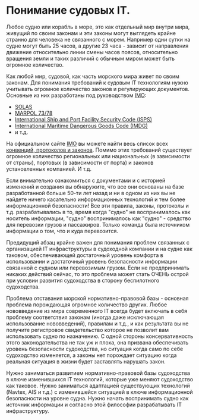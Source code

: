 # Понимание судовых IT.

Любое судно или корабль в море, это как отдельный мир внутри мира, живущий по своим законам и эти законы могут выглядеть крайне странно для человека не связанного с морем. Например одни сутки на судне могут быть 25 часов, а другие 23 часа - зависит от направления движение относительно линии смены часов поясов, относительно вращения земли и таких различий с обычным миром может быть огромное количество.

Как любой мир, судовой, как часть морского мира живет по своим законам. Для понимания требований к судовым IT технологиям нужно учитывать огромное количество законов и регулирующих документов. Основные из них разработаны под руководством [IMO](http://www.imo.org/en/About/Pages/Default.aspx):

* [SOLAS](https://en.wikipedia.org/wiki/SOLAS_Convention)
* [MARPOL 73/78](https://en.wikipedia.org/wiki/MARPOL_73/78)
* [International Ship and Port Facility Security Code (ISPS)](https://en.wikipedia.org/wiki/International_Ship_and_Port_Facility_Security_Code)
* [International Maritime Dangerous Goods Code (IMDG)](https://en.wikipedia.org/wiki/International_Maritime_Dangerous_Goods_Code)
* и т.д.

На официальном сайте [IMO](http://www.imo.org/en/About/Pages/Default.aspx) вы можете найти весь список всех [конвенций, протоколов и законов](http://www.imo.org/en/OurWork/Environment/PollutionResponse/Inventory%20of%20information/Pages/International-Conventions,-Protocols-and-Codes.aspx). Помимо этих требований существует огромное количество региональных или национальных (в зависимости от страны), портовых (в зависимости от порта) и законов установленных компанией. И т.д.

Если внимательно ознакомиться с документами и с историей изменений и создания вы обнаружите, что все они основаны на базе разработанной больше 50-ти лет назад и ни в одном из них вы не найдете ничего касательно информационных технологий и тем более информационной безопасности! Все эти правила, законы, протоколы и т.д. разрабатывались в то, время когда "судно" не воспринималось как носитель информации, "судно" воспринималось как "судно" - средство для перевозки грузов и пассажиров. Только команда была источником информации о том, что и куда перевозится.

Предидущий абзац крайне важен для понимания проблем связанных с организацией IT инфраструктуры в судоходной компании и на судне как таковом, обеспечивающей достаточный уровень комфорта в использовании и достаточный уровень безопасности информации связанной с судном или перевозимым грузом. Если не предпринимать никаких действий сейчас, то это проблема может стать ОЧЕНЬ острой при условии развития судоходства в сторону беспилотного судоходства.

Проблема отставания морской нормативно-правовой базы - основная проблема порождающая огромное количество других. Любое нововведение из мира современного IT всегда будет включать в себя проблему соответствия законам (иногда даже исключающая использование нововведений), правилам и т.д., и как результата вы не получите регистровое свидетельство которое не позволит вам использовать судно по назначению. С одной стороны консервативность этого законодательства не так уж и плоха, она призвана обеспечивать уровень безопасности судоходства, но ситуация когда само по себе судоходство изменяется, а законы нет порождает ситуацию когда реальная ситуация в жизни будет заставлять нарушать закон.

Нужно заниматься развитием нормативно-правовой базы судоходства в ключе изменившихся IT технологий, которые уже меняют судоходство как таковое. Нужно заниматься адаптацией существующих технологий (Navtex, AIS и т.д.) с изменившейся ситуацией в ключе информационной безопасности на уровне судна. Нужно начать воспринимать судно как источник информации и согласно этой философии разрабатывать IT инфраструктуру.